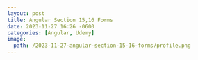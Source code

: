 ```yaml
---
layout: post
title: Angular Section 15,16 Forms
date: 2023-11-27 16:26 -0600
categories: [Angular, Udemy]
image: 
  path: /2023-11-27-angular-section-15-16-forms/profile.png
---
```



